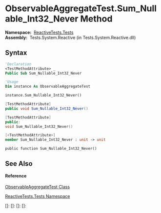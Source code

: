 # ObservableAggregateTest.Sum\_Nullable\_Int32\_Never Method

**Namespace:**  [ReactiveTests.Tests](ReactiveTests.Tests\ReactiveTests.Tests.md)  
**Assembly:**  Tests.System.Reactive (in Tests.System.Reactive.dll)

## Syntax

```vb
'Declaration
<TestMethodAttribute> _
Public Sub Sum_Nullable_Int32_Never
```

```vb
'Usage
Dim instance As ObservableAggregateTest

instance.Sum_Nullable_Int32_Never()
```

```csharp
[TestMethodAttribute]
public void Sum_Nullable_Int32_Never()
```

```c++
[TestMethodAttribute]
public:
void Sum_Nullable_Int32_Never()
```

```fsharp
[<TestMethodAttribute>]
member Sum_Nullable_Int32_Never : unit -> unit 
```

```jscript
public function Sum_Nullable_Int32_Never()
```

## See Also

#### Reference

[ObservableAggregateTest Class](ObservableAggregateTest\ObservableAggregateTest.md)

[ReactiveTests.Tests Namespace](ReactiveTests.Tests\ReactiveTests.Tests.md)

[]: 
[]: 
[]: 
[]: 